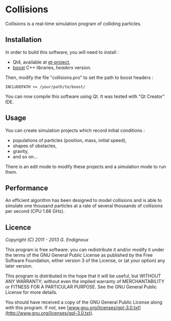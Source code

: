 # Collisions

Collisions is a real-time simulation program of colliding particles.


## Installation

In order to build this software, you will need to install :
* Qt4, available at [qt-project](http://qt-project.org/downloads),
* [boost](http://www.boost.org/) C++ libraries, *headers* version.

Then, modify the file "collisions.pro" to set the path to boost headers :

    INCLUDEPATH += /your/path/to/boost/

You can now compile this software using Qt. It was tested with "Qt Creator" IDE.


## Usage

You can create simulation projects which record initial conditions :
* populations of particles (position, mass, initial speed),
* shapes of obstacles,
* gravity,
* and so on...

There is an edit mode to modify these projects and a simulation mode to run them.


## Performance

An efficient algorithm has been designed to model collisions and is able to simulate one thousand particles at a rate of several thousands of collisions per second (CPU 1.66 GHz).


## Licence

*Copyright (C) 2011 - 2013  G. Endignoux*

This program is free software: you can redistribute it and/or modify it under the terms of the GNU General Public License as published by the Free Software Foundation, either version 3 of the License, or (at your option) any later version.

This program is distributed in the hope that it will be useful, but WITHOUT ANY WARRANTY; without even the implied warranty of MERCHANTABILITY or FITNESS FOR A PARTICULAR PURPOSE. See the GNU General Public License for more details.

You should have received a copy of the GNU General Public License along with this program. If not, see [www.gnu.org/licenses/gpl-3.0.txt](http://www.gnu.org/licenses/gpl-3.0.txt).

